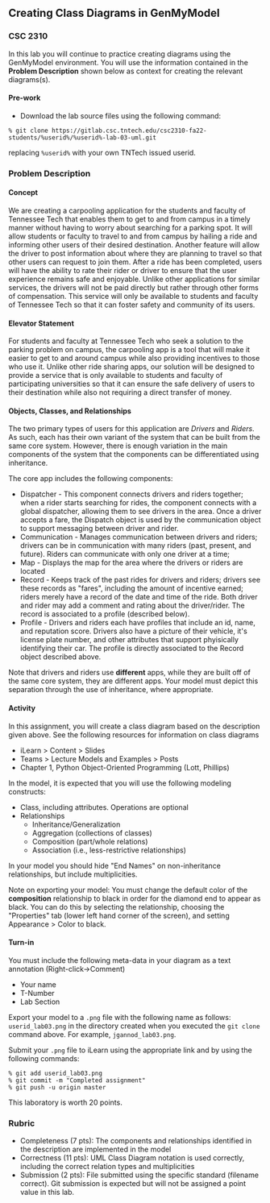 ## Creating Class Diagrams in GenMyModel
### CSC 2310

In this lab you will continue to practice creating diagrams using the GenMyModel environment. You will use the information contained in the **Problem Description** shown below as context for creating the relevant diagrams(s).

#### Pre-work
* Download the lab source files using the following command:
```text
% git clone https://gitlab.csc.tntech.edu/csc2310-fa22-students/%userid%/%userid%-lab-03-uml.git
```
replacing ``%userid%`` with your own TNTech issued userid.

### Problem Description
#### Concept

We are creating a carpooling application for the students and faculty of Tennessee Tech that enables them to get to and from campus in a timely manner without having to worry about searching for a parking spot. It will allow students or faculty to travel to and from campus by hailing a ride and informing other users of their desired destination. Another feature will allow the driver to post information about where they are planning to travel so that other users can request to join them. After a ride has been completed, users will have the ability to rate their rider or driver to ensure that the user experience remains safe and enjoyable. Unlike other applications for similar services, the drivers will not be paid directly but rather through other forms of compensation. This service will only be available to students and faculty of Tennessee Tech so that it can foster safety and community of its users.

#### Elevator Statement

For students and faculty at Tennessee Tech who seek a solution to the parking problem on campus, the carpooling app is a tool that will make it easier to get to and around campus while also providing incentives to those who use it. Unlike other ride sharing apps, our solution will be designed to provide a service that is only available to students and faculty of participating universities so that it can ensure the safe delivery of users to their destination while also not requiring a direct transfer of money.

#### Objects, Classes, and Relationships

The two primary types of users for this application are *Drivers* and *Riders*. As such, each has their own variant of the system that can be built from the same core system. However, there is enough variation in the main components of the system that the components can be differentiated using inheritance.

The core app includes the following components:
* Dispatcher - This component connects drivers and riders together; when a rider starts searching for rides, the component connects with a global dispatcher, allowing them to see drivers in the area. Once a driver accepts a fare, the Dispatch object is used by the communication object to support messaging between driver and rider.
* Communication - Manages communication between drivers and riders; drivers can be in communication with many riders (past, present, and future). Riders can communicate with only one driver at a time;
* Map - Displays the map for the area where the drivers or riders are located
* Record - Keeps track of the past rides for drivers and riders; drivers see these records as "fares", including the amount of incentive earned; riders merely have a record of the date and time of the ride. Both driver and rider may add a comment and rating about the driver/rider. The record is associated to a profile (described below).
* Profile - Drivers and riders each have profiles that include an id, name, and reputation score. Drivers also have a picture of their vehicle, it's license plate number, and other attributes that support phyisically identifying their car. The profile is directly associated to the Record object described above.

Note that drivers and riders use **different** apps, while they are built off of the same core system, they are different apps. Your model must depict this separation through the use of inheritance, where appropriate.

#### Activity
In this assignment, you will create a class diagram based on the description given above. See the following resources for information on class diagrams
* iLearn > Content > Slides
* Teams > Lecture Models and Examples > Posts
* Chapter 1, Python Object-Oriented Programming (Lott, Phillips)

In the model, it is expected that you will use the following modeling constructs:
* Class, including attributes. Operations are optional
* Relationships 
  * Inheritance/Generalization
  * Aggregation (collections of classes)
  * Composition (part/whole relations)
  * Association (i.e., less-restrictive relationships)

In your model you should hide "End Names" on non-inheritance relationships, but include multiplicities.

Note on exporting your model: You must change the default color of the **composition** relationship to black in order for the diamond end to appear as black. You can do this by selecting the relationship, choosing the "Properties" tab (lower left hand corner of the screen), and setting Appearance > Color to black.

#### Turn-in
You must include the following meta-data in your diagram as a text annotation (Right-click->Comment)
* Your name
* T-Number
* Lab Section

Export your model to a ```.png``` file with the following name as follows: ```userid_lab03.png``` in the directory created when you executed the ```git clone``` command above. For example, ```jgannod_lab03.png```. 

Submit your ```.png``` file to iLearn using the appropriate link and by using the following commands:
```text
% git add userid_lab03.png
% git commit -m "Completed assignment"
% git push -u origin master
```

This laboratory is worth 20 points.

### Rubric

* Completeness (7 pts): The components and relationships identified in the description are implemented in the model
* Correctness (11 pts): UML Class Diagram notation is used correctly, including the correct relation types and multiplicities
* Submission (2 pts): File submitted using the specific standard (filename correct). Git submission is expected but will not be assigned a point value in this lab.